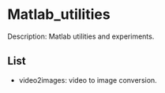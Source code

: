 # Matlab_utilities

Description: Matlab utilities and experiments.

## List

- video2images: video to image conversion. 

